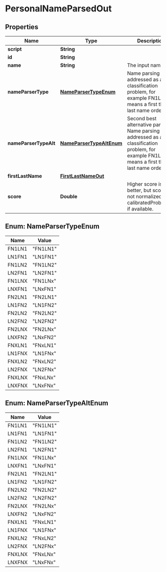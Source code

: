 
# PersonalNameParsedOut

## Properties
Name | Type | Description | Notes
------------ | ------------- | ------------- | -------------
**script** | **String** |  |  [optional]
**id** | **String** |  |  [optional]
**name** | **String** | The input name |  [optional]
**nameParserType** | [**NameParserTypeEnum**](#NameParserTypeEnum) | Name parsing is addressed as a classification problem, for example FN1LN1 means a first then last name order. |  [optional]
**nameParserTypeAlt** | [**NameParserTypeAltEnum**](#NameParserTypeAltEnum) | Second best alternative parsing. Name parsing is addressed as a classification problem, for example FN1LN1 means a first then last name order. |  [optional]
**firstLastName** | [**FirstLastNameOut**](FirstLastNameOut.md) |  |  [optional]
**score** | **Double** | Higher score is better, but score is not normalized. Use calibratedProbability if available.  |  [optional]


<a name="NameParserTypeEnum"></a>
## Enum: NameParserTypeEnum
Name | Value
---- | -----
FN1LN1 | &quot;FN1LN1&quot;
LN1FN1 | &quot;LN1FN1&quot;
FN1LN2 | &quot;FN1LN2&quot;
LN2FN1 | &quot;LN2FN1&quot;
FN1LNX | &quot;FN1LNx&quot;
LNXFN1 | &quot;LNxFN1&quot;
FN2LN1 | &quot;FN2LN1&quot;
LN1FN2 | &quot;LN1FN2&quot;
FN2LN2 | &quot;FN2LN2&quot;
LN2FN2 | &quot;LN2FN2&quot;
FN2LNX | &quot;FN2LNx&quot;
LNXFN2 | &quot;LNxFN2&quot;
FNXLN1 | &quot;FNxLN1&quot;
LN1FNX | &quot;LN1FNx&quot;
FNXLN2 | &quot;FNxLN2&quot;
LN2FNX | &quot;LN2FNx&quot;
FNXLNX | &quot;FNxLNx&quot;
LNXFNX | &quot;LNxFNx&quot;


<a name="NameParserTypeAltEnum"></a>
## Enum: NameParserTypeAltEnum
Name | Value
---- | -----
FN1LN1 | &quot;FN1LN1&quot;
LN1FN1 | &quot;LN1FN1&quot;
FN1LN2 | &quot;FN1LN2&quot;
LN2FN1 | &quot;LN2FN1&quot;
FN1LNX | &quot;FN1LNx&quot;
LNXFN1 | &quot;LNxFN1&quot;
FN2LN1 | &quot;FN2LN1&quot;
LN1FN2 | &quot;LN1FN2&quot;
FN2LN2 | &quot;FN2LN2&quot;
LN2FN2 | &quot;LN2FN2&quot;
FN2LNX | &quot;FN2LNx&quot;
LNXFN2 | &quot;LNxFN2&quot;
FNXLN1 | &quot;FNxLN1&quot;
LN1FNX | &quot;LN1FNx&quot;
FNXLN2 | &quot;FNxLN2&quot;
LN2FNX | &quot;LN2FNx&quot;
FNXLNX | &quot;FNxLNx&quot;
LNXFNX | &quot;LNxFNx&quot;



